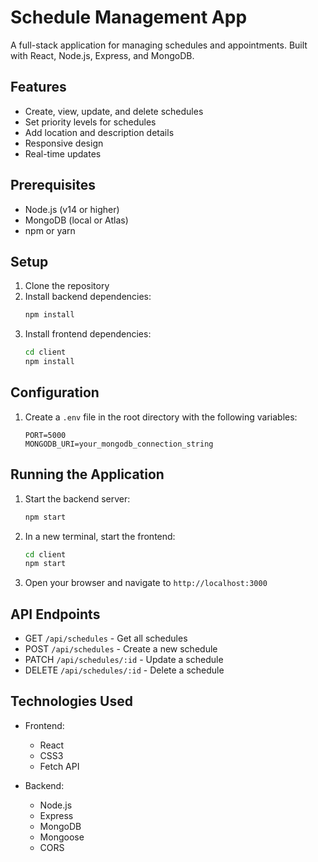 # Schedule Management App

A full-stack application for managing schedules and appointments. Built with React, Node.js, Express, and MongoDB.

## Features

- Create, view, update, and delete schedules
- Set priority levels for schedules
- Add location and description details
- Responsive design
- Real-time updates

## Prerequisites

- Node.js (v14 or higher)
- MongoDB (local or Atlas)
- npm or yarn

## Setup

1. Clone the repository
2. Install backend dependencies:
   ```bash
   npm install
   ```
3. Install frontend dependencies:
   ```bash
   cd client
   npm install
   ```

## Configuration

1. Create a `.env` file in the root directory with the following variables:
   ```
   PORT=5000
   MONGODB_URI=your_mongodb_connection_string
   ```

## Running the Application

1. Start the backend server:
   ```bash
   npm start
   ```

2. In a new terminal, start the frontend:
   ```bash
   cd client
   npm start
   ```

3. Open your browser and navigate to `http://localhost:3000`

## API Endpoints

- GET `/api/schedules` - Get all schedules
- POST `/api/schedules` - Create a new schedule
- PATCH `/api/schedules/:id` - Update a schedule
- DELETE `/api/schedules/:id` - Delete a schedule

## Technologies Used

- Frontend:
  - React
  - CSS3
  - Fetch API

- Backend:
  - Node.js
  - Express
  - MongoDB
  - Mongoose
  - CORS 